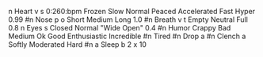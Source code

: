 n Heart v s 0:260:bpm Frozen Slow Normal Peaced Accelerated Fast Hyper 0.99
#n Nose p o Short Medium Long 1.0
#n Breath v t Empty Neutral Full 0.8
n Eyes s Closed Normal "Wide Open" 0.4
#n Humor Crappy Bad Medium Ok Good Enthusiastic Incredible
#n Tired
#n Drop a
#n Clench a Softly Moderated Hard
#n a Sleep
b 2
x 10
